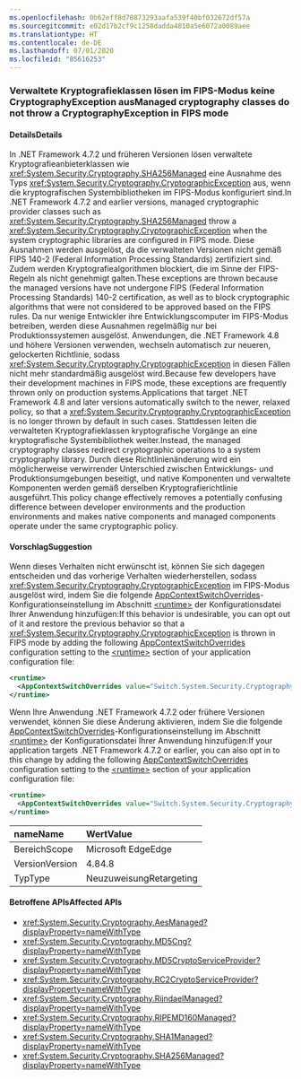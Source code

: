 ```yaml
---
ms.openlocfilehash: 0b62eff8d70873293aafa539f40bf032672df57a
ms.sourcegitcommit: e02d17b2cf9c1258dadda4810a5e6072a0089aee
ms.translationtype: HT
ms.contentlocale: de-DE
ms.lasthandoff: 07/01/2020
ms.locfileid: "85616253"
---
```

### <a name="managed-cryptography-classes-do-not-throw-a-cryptographyexception-in-fips-mode"></a><span data-ttu-id="029b0-101">Verwaltete Kryptografieklassen lösen im FIPS-Modus keine CryptographyException aus</span><span class="sxs-lookup"><span data-stu-id="029b0-101">Managed cryptography classes do not throw a CryptographyException in FIPS mode</span></span>

#### <a name="details"></a><span data-ttu-id="029b0-102">Details</span><span class="sxs-lookup"><span data-stu-id="029b0-102">Details</span></span>

<span data-ttu-id="029b0-103">In .NET Framework 4.7.2 und früheren Versionen lösen verwaltete Kryptografieanbieterklassen wie <xref:System.Security.Cryptography.SHA256Managed> eine Ausnahme des Typs <xref:System.Security.Cryptography.CryptographicException> aus, wenn die kryptografischen Systembibliotheken im FIPS-Modus konfiguriert sind.</span><span class="sxs-lookup"><span data-stu-id="029b0-103">In .NET Framework 4.7.2 and earlier versions, managed cryptographic provider classes such as <xref:System.Security.Cryptography.SHA256Managed> throw a <xref:System.Security.Cryptography.CryptographicException> when the system cryptographic libraries are configured in FIPS mode.</span></span> <span data-ttu-id="029b0-104">Diese Ausnahmen werden ausgelöst, da die verwalteten Versionen nicht gemäß FIPS 140-2 (Federal Information Processing Standards) zertifiziert sind. Zudem werden Kryptografiealgorithmen blockiert, die im Sinne der FIPS-Regeln als nicht genehmigt galten.</span><span class="sxs-lookup"><span data-stu-id="029b0-104">These exceptions are thrown because the managed versions have not undergone FIPS (Federal Information Processing Standards) 140-2 certification, as well as to block cryptographic algorithms that were not considered to be approved based on the FIPS rules.</span></span>  <span data-ttu-id="029b0-105">Da nur wenige Entwickler ihre Entwicklungscomputer im FIPS-Modus betreiben, werden diese Ausnahmen regelmäßig nur bei Produktionssystemen ausgelöst. Anwendungen, die .NET Framework 4.8 und höhere Versionen verwenden, wechseln automatisch zur neueren, gelockerten Richtlinie, sodass <xref:System.Security.Cryptography.CryptographicException> in diesen Fällen nicht mehr standardmäßig ausgelöst wird.</span><span class="sxs-lookup"><span data-stu-id="029b0-105">Because few developers have their development machines in FIPS mode, these exceptions are frequently thrown only on production systems.Applications that target .NET Framework 4.8 and later versions automatically switch to the newer, relaxed policy, so that a <xref:System.Security.Cryptography.CryptographicException> is no longer thrown by default in such cases.</span></span> <span data-ttu-id="029b0-106">Stattdessen leiten die verwalteten Kryptografieklassen kryptografische Vorgänge an eine kryptografische Systembibliothek weiter.</span><span class="sxs-lookup"><span data-stu-id="029b0-106">Instead, the managed cryptography classes redirect cryptographic operations to a system cryptography library.</span></span> <span data-ttu-id="029b0-107">Durch diese Richtlinienänderung wird ein möglicherweise verwirrender Unterschied zwischen Entwicklungs- und Produktionsumgebungen beseitigt, und native Komponenten und verwaltete Komponenten werden gemäß derselben Kryptografierichtlinie ausgeführt.</span><span class="sxs-lookup"><span data-stu-id="029b0-107">This policy change effectively removes a potentially confusing difference between developer environments and the production environments and makes native components and managed components operate under the same cryptographic policy.</span></span>

#### <a name="suggestion"></a><span data-ttu-id="029b0-108">Vorschlag</span><span class="sxs-lookup"><span data-stu-id="029b0-108">Suggestion</span></span>

<span data-ttu-id="029b0-109">Wenn dieses Verhalten nicht erwünscht ist, können Sie sich dagegen entscheiden und das vorherige Verhalten wiederherstellen, sodass <xref:System.Security.Cryptography.CryptographicException> im FIPS-Modus ausgelöst wird, indem Sie die folgende [AppContextSwitchOverrides](~/docs/framework/configure-apps/file-schema/runtime/appcontextswitchoverrides-element.md)-Konfigurationseinstellung im Abschnitt [\<runtime>](~/docs/framework/configure-apps/file-schema/runtime/runtime-element.md) der Konfigurationsdatei Ihrer Anwendung hinzufügen:</span><span class="sxs-lookup"><span data-stu-id="029b0-109">If this behavior is undesirable, you can opt out of it and restore the previous behavior so that a <xref:System.Security.Cryptography.CryptographicException> is thrown in FIPS mode by adding the following [AppContextSwitchOverrides](~/docs/framework/configure-apps/file-schema/runtime/appcontextswitchoverrides-element.md) configuration setting to the [\<runtime>](~/docs/framework/configure-apps/file-schema/runtime/runtime-element.md) section of your application configuration file:</span></span>

```xml
<runtime>
  <AppContextSwitchOverrides value="Switch.System.Security.Cryptography.UseLegacyFipsThrow=true" />
</runtime>
```

<span data-ttu-id="029b0-110">Wenn Ihre Anwendung .NET Framework 4.7.2 oder frühere Versionen verwendet, können Sie diese Änderung aktivieren, indem Sie die folgende [AppContextSwitchOverrides](~/docs/framework/configure-apps/file-schema/runtime/appcontextswitchoverrides-element.md)-Konfigurationseinstellung im Abschnitt [\<runtime>](~/docs/framework/configure-apps/file-schema/runtime/runtime-element.md) der Konfigurationsdatei Ihrer Anwendung hinzufügen:</span><span class="sxs-lookup"><span data-stu-id="029b0-110">If your application targets .NET Framework 4.7.2 or earlier, you can also opt in to this change by adding the following [AppContextSwitchOverrides](~/docs/framework/configure-apps/file-schema/runtime/appcontextswitchoverrides-element.md) configuration setting to the [\<runtime>](~/docs/framework/configure-apps/file-schema/runtime/runtime-element.md) section of your application configuration file:</span></span>

```xml
<runtime>
  <AppContextSwitchOverrides value="Switch.System.Security.Cryptography.UseLegacyFipsThrow=false" />
</runtime>
```

| <span data-ttu-id="029b0-111">name</span><span class="sxs-lookup"><span data-stu-id="029b0-111">Name</span></span>    | <span data-ttu-id="029b0-112">Wert</span><span class="sxs-lookup"><span data-stu-id="029b0-112">Value</span></span>       |
|:--------|:------------|
| <span data-ttu-id="029b0-113">Bereich</span><span class="sxs-lookup"><span data-stu-id="029b0-113">Scope</span></span>   | <span data-ttu-id="029b0-114">Microsoft Edge</span><span class="sxs-lookup"><span data-stu-id="029b0-114">Edge</span></span>        |
| <span data-ttu-id="029b0-115">Version</span><span class="sxs-lookup"><span data-stu-id="029b0-115">Version</span></span> | <span data-ttu-id="029b0-116">4.8</span><span class="sxs-lookup"><span data-stu-id="029b0-116">4.8</span></span>         |
| <span data-ttu-id="029b0-117">Typ</span><span class="sxs-lookup"><span data-stu-id="029b0-117">Type</span></span>    | <span data-ttu-id="029b0-118">Neuzuweisung</span><span class="sxs-lookup"><span data-stu-id="029b0-118">Retargeting</span></span> |

#### <a name="affected-apis"></a><span data-ttu-id="029b0-119">Betroffene APIs</span><span class="sxs-lookup"><span data-stu-id="029b0-119">Affected APIs</span></span>

- <xref:System.Security.Cryptography.AesManaged?displayProperty=nameWithType>
- <xref:System.Security.Cryptography.MD5Cng?displayProperty=nameWithType>
- <xref:System.Security.Cryptography.MD5CryptoServiceProvider?displayProperty=nameWithType>
- <xref:System.Security.Cryptography.RC2CryptoServiceProvider?displayProperty=nameWithType>
- <xref:System.Security.Cryptography.RijndaelManaged?displayProperty=nameWithType>
- <xref:System.Security.Cryptography.RIPEMD160Managed?displayProperty=nameWithType>
- <xref:System.Security.Cryptography.SHA1Managed?displayProperty=nameWithType>
- <xref:System.Security.Cryptography.SHA256Managed?displayProperty=nameWithType>
